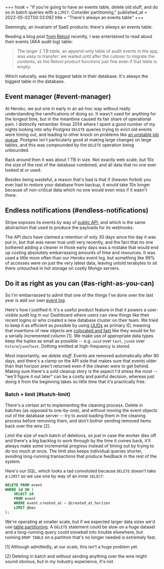 +++
hook = "If you're going to have an events table, delete old stuff, and do so in batch queries with a `LIMIT`. Consider partitioning."
published_at = 2022-05-02T00:33:09Z
title = "There's always an events table"
+++

Seemingly, an invariant of SaaS products: there's _always_ an events table.
	
Reading a blog post [from Retool](https://retool.com/blog/how-we-upgraded-postgresql-database/) recently, I was entertained to read about their events (AKA audit log) table:

> The larger 2 TB table, an append-only table of audit events in the app, was easy to transfer: we waited until after the cutover to migrate the contents, as the Retool product functions just fine even if that table is empty.

Which naturally, was the biggest table in their database. It's always the biggest table in the database.

## Event manager (#event-manager)

At Heroku, we put one in early in an ad-hoc way without really understanding the ramifications of doing so. It wasn't used for anything for the longest time, but in the meantime caused its fair share of operational pain. I distinctly remember Xmas 2014 where I spent a good number of my nights looking into why Postgres `DELETE` queries trying to evict old events were timing out, and leading to other knock on problems like [an unstable job queue](/postgres-queues). Postgres isn't particularly good at making large changes on large tables, and this was compounded by the `DELETE` operation being unbounded.

Back around then it was about 1 TB in size. Not exactly web scale, but 10x the size of the rest of the database combined, and all data that no one ever looked at or used.

Besides being wasteful, a reason that's bad is that if (heaven forbid) you ever had to restore your database from backup, it would take 10x longer because of non-critical data which no one would even miss if it wasn't there.

## Endless notifications (#endless-notifications)

Stripe exposes its events by way of [public API](https://stripe.com/docs/api/events), and which is the same abstraction that used to produce the payloads for its webhooks.

The API docs have claimed a retention of only 30 days since the day it was put in, but that was never true until very recently, and the fact that no one bothered adding a cleaner in those early days was a mistake that would end up costing absolutely embarrassing amounts of time and resources. It was used a little more often than our Heroku event log, but something like 99% of accesses were on just the very latest data, leaving untold terabytes to sit there untouched in hot storage on costly Mongo servers.

## Do it as right as you can (#as-right-as-you-can)

So I'm embarrassed to admit that one of the things I've done over the last year is add our own [event log](https://docs.crunchybridge.com/api/event/).

Here's how I justified it: it's a useful product feature in that it powers a user-visible audit log in our Dashboard where users can view things like their recent logins or who created a new database cluster on their team. We tried to keep it as efficient as possible by using [ULIDs](https://github.com/ulid/spec) as primary ID, meaning that insertions of new objects are [colocated and fast](/nanoglyphs/026-ids#uuids) like they would be for a serially incremented column [1]. We make use of appropriate data types keep the tuples as small as possible -- e.g. `uuid` over `text`, `jsonb` over `hstore`/`json`/`text`. Dothing emitted at high-frequency is stored.

Most importantly, _we delete stuff_. Events are removed automatically after 90 days, and there's a clamp on the API side that makes sure that events older than that horizon aren't returned even if the cleaner were to get behind. Making sure there's a sold cleanup story is the aspect I'd stress the most -- "we'll figure it out later" can be a costly and painful decision, whereas just doing it from the beginning takes so little time that it's practically free.

### Batch + limit (#batch-limit)

There's a certain art to implementing the cleaning process. Delete in batches (as opposed to one-by-one), and without moving the event objects out of the database server -- try to avoid loading them in the cleaning process before removing them, and don't bother sending removed items back over the wire [2].

Limit the size of each batch of deletions, so just in case the worker dies off and there's a big backlog to work through by the time it comes back, it'll always make some incremental progress instead of timing out by trying to do too much at once. The limit also keeps individual queries shorter, avoiding long-running transactions that produce feedback in the rest of the system.

Here's our SQL, which looks a tad convoluted because `DELETE` doesn't take a `LIMIT` so we use one by way of an inner `SELECT`:

``` sql
DELETE FROM event
WHERE id IN (
    SELECT id
    FROM event
    WHERE event.created_at < @created_at_horizon
    LIMIT @max
);
```

We're operating at smaller scale, but if we expected larger data sizes we'd use [table partitioning](https://www.postgresql.org/docs/current/ddl-partitioning.html). A `DELETE` statement could be slow on a huge dataset and a long-running query could snowball into trouble elsewhere, but running `DROP TABLE` on a partition that's no longer needed is extremely fast.

[1] Although admittedly, at our scale, this isn't a huge problem yet.

[2] Deleting in batch and without sending anything over the wire might sound obvious, but in my industry experience, it's not.
